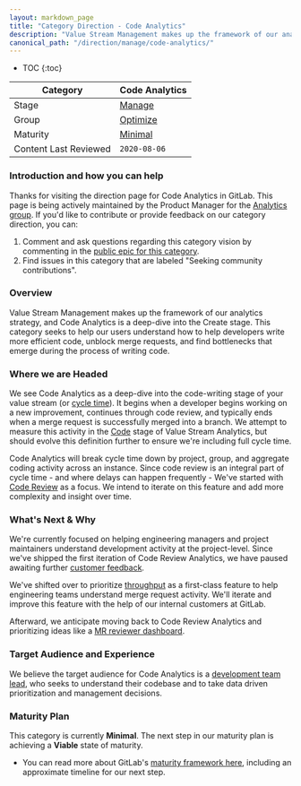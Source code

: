 ```yaml
---
layout: markdown_page
title: "Category Direction - Code Analytics"
description: "Value Stream Management makes up the framework of our analytics strategy, and Code Analytics is a deep-dive into the Create stage. Find more information here!"
canonical_path: "/direction/manage/code-analytics/"
---
```


- TOC
{:toc}

| Category | **Code Analytics** |
| --- | --- |
| Stage | [Manage](https://about.gitlab.com/handbook/product/categories/#manage-stage) |
| Group | [Optimize](https://about.gitlab.com/handbook/product/categories/#optimize-group) |
| Maturity | [Minimal](/direction/maturity/) |
| Content Last Reviewed | `2020-08-06` |

### Introduction and how you can help
Thanks for visiting the direction page for Code Analytics in GitLab. This page is being actively maintained by the Product Manager for the [Analytics group](https://about.gitlab.com/handbook/product/categories/#analytics-group). If you'd like to contribute or provide feedback on our category direction, you can:

1. Comment and ask questions regarding this category vision by commenting in the [public epic for this category](https://gitlab.com/groups/gitlab-org/-/epics/3722).
1. Find issues in this category that are labeled "Seeking community contributions".

### Overview
Value Stream Management makes up the framework of our analytics strategy, and Code Analytics is a deep-dive into the Create stage. This category seeks to help our users understand how to help developers write more efficient code, unblock merge requests, and find bottlenecks that emerge during the process of writing code.

### Where we are Headed
We see Code Analytics as a deep-dive into the code-writing stage of your value stream (or [cycle time](https://itsadeliverything.com/lead-time-versus-cycle-time-untangling-the-confusion)). It begins when a developer begins working on a new improvement, continues through code review, and typically ends when a merge request is successfully merged into a branch. We attempt to measure this activity in the [Code](https://docs.gitlab.com/ee/user/analytics/value_stream_analytics.html#how-the-data-is-measured) stage of Value Stream Analytics, but should evolve this definition further to ensure we're including full cycle time.

Code Analytics will break cycle time down by project, group, and aggregate coding activity across an instance. Since code review is an integral part of cycle time - and where delays can happen frequently - We've started with [Code Review](https://docs.gitlab.com/ee/user/analytics/code_review_analytics.html) as a focus. We intend to iterate on this feature and add more complexity and insight over time.

### What's Next & Why
We're currently focused on helping engineering managers and project maintainers understand development activity at the project-level. Since we've shipped the first iteration of Code Review Analytics, we have paused awaiting further [customer feedback](https://gitlab.com/gitlab-org/manage/general-discussion/-/issues/15367).

We've shifted over to prioritize [throughput](https://gitlab.com/groups/gitlab-org/-/epics/3925) as a first-class feature to help engineering teams understand merge request activity. We'll iterate and improve this feature with the help of our internal customers at GitLab.

Afterward, we anticipate moving back to Code Review Analytics and prioritizing ideas like a [MR reviewer dashboard](https://gitlab.com/gitlab-org/gitlab/-/issues/227217).

### Target Audience and Experience
We believe the target audience for Code Analytics is a [development team lead](https://about.gitlab.com/handbook/product/personas/#delaney-development-team-lead), who seeks to understand their codebase and to take data driven prioritization and management decisions.

### Maturity Plan
This category is currently **Minimal**. The next step in our maturity plan is achieving a **Viable** state of maturity.
* You can read more about GitLab's [maturity framework here](https://about.gitlab.com/direction/maturity/), including an approximate timeline for our next step.

